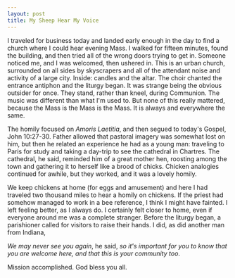 ```yaml
---
layout: post
title: My Sheep Hear My Voice
---
```

I traveled for business today and landed early enough in the day to find a church where I could hear evening Mass. I walked for fifteen minutes, found the building, and then tried all of the wrong doors trying to get in. Someone noticed me, and I was welcomed, then ushered in. This is an urban church, surrounded on all sides by skyscrapers and all of the attendant noise and activity of a large city. Inside: candles and the altar. The choir chanted the entrance antiphon and the liturgy began. It was strange being the obvious outsider for once. They stand, rather than kneel, during Communion. The music was different than what I'm used to. But none of this really mattered, because the Mass is the Mass is the Mass. It is always and everywhere the same.

The homily focused on _Amoris Laetitia_, and then segued to today's Gospel, John 10:27-30. Father allowed that pastoral imagery was somewhat lost on him, but then he related an experience he had as a young man: traveling to Paris for study and taking a day-trip to see the cathedral in Chartres. The cathedral, he said, reminded him of a great mother hen, roosting among the town and gathering it to herself like a brood of chicks. Chicken analogies continued for awhile, but they worked, and it was a lovely homily.

We keep chickens at home (for eggs and amusement) and here I had traveled two thousand miles to hear a homily on chickens. If the priest had somehow managed to work in a bee reference, I think I might have fainted.  I left feeling better, as I always do. I certainly felt closer to home, even if everyone around me was a complete stranger. Before the liturgy began, a parishioner called for visitors to raise their hands. I did, as did another man from Indiana,

_We may never see you again_, he said, _so it's important for you to know that you are welcome here, and that this is your community too_.

Mission accomplished. God bless you all.
